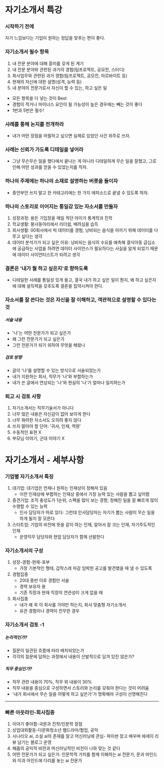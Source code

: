 # 자기소개서 특강

### 시작하기 전에

자기 느낌보다는 기업이 원하는 정답을 맞추는 편이 좋다.

### 자기소개서 필수 항목

1. 내 전문 분야에 대해 흥미를 갖게 된 계기
2. 내 전문 분야와 관련된 과거의 경험(팀프로젝트, 공모전, 스터디)
3. 회사업무와 관련된 과거 경험(팀프로젝트, 공모전, 아르바이트 등)
4. 현재의 자신에 대한 설명(성격, 능력 등)
5. 내 분야의 전문가로서 자신이 할 수 있는, 하고 싶은 일

- 모든 항목을 다 넣는 것이 Best
- 경험이 적거나 마이너스 요인이 될 가능성이 높은 경우에는 빼는 것이 좋다
- 1번과 5번은 필수!

### 사례를 통해 논지를 전개하라

- 내가 어떤 장점을 어필하고 싶으면 실제로 있었던 사건 위주로 쓰자.

### 사례는 신뢰가 가도록 디테일을 넣어라
- 그냥 무슨무슨 일을 했다에서 끝나는 게 아니라 디테일하게 무슨 일을 잘했고, 그로 인해 어떤 성과를 얻을 수 있었는지를 적자.

### 하나의 주제에는 하나의 소재로 설명하는 버릇을 들이자
- 중언부언 쓰지 말고 한 카테고리에는 한 가지 에피소드로 끝낼 수 있도록 하자.

### 하나의 스토리로 이어지는 통일감 있는 자소서를 만들자
1. 성장과정: 용돈 기입장을 매일 적던 아이가 통계학과 진학
2. 학교생활: 봉사동아리에서 리더쉽, 배려심을 습득
3. 회사생활: 00회사에서 빅 데이터를 경험, 낭비되는 음식을 아끼기 위해 데이터를 다루고 싶다는 생각
4. 데이터 분석가가 되고 싶은 이유: 낭비되는 음식의 수요를 예측해 결식아동 급십소에 공급하는 사업을 하려면 데이터 사이언스가 필요하다는 사실을 알게 되었기 때문에 데이터 사이언티스트가 되려고 생각

### 결론은 '내가 뭘 하고 싶은지'로 향하도록
- 디테일한 사례를 통일성 있게 들고, 결국 내가 하고 싶은 일이 뭔지, 왜 하고 싶은지에 대해 설득력을 갖추도록 결론을 집약시켜야 한다.

### 자소서를 잘 쓴다는 것은 자신을 잘 이해하고, 객관적으로 설명할 수 있다는 것

##### 서술 내용
- '나'는 어떤 전문가가 되고 싶은가
- 왜 그런 전문가가 되고 싶은가
- 그런 전문가가 되기 위하여 무엇을 해왔나

##### 검토 방향
- 글이 '나'를 설명할 수 있는 방식으로 서술되었는가
- 내가 지원하는 회사, 직무가 '나'와 부합하는가
- 내가 쓴 글에서 연상되는 '나'와 현실의 '나'가 얼마나 일치하는가

### 퇴고 시 검토 사항
1. 자기소개서는 직무기술서가 아니다
2. 너무 많은 내용은 자신감이 없어 보이게 한다
3. 너무 화려한 자소서도 오히려 좋지 않다
4. 쓰지 말아야 할 단어: '귀사, 인재, 역량'
5. 수동적인 표현 X
6. 부모님 이야기, 군대 이야기 X

# 자기소개서 - 세부사항

### 기업별 자기소개서 특징
1. 대기업: 대기업은 언제나 원하는 인재상이 정해져 있음
	- 이런 인재상에 부합하는 인재상 중에서 가장 능력 있는 사람을 뽑고 싶어함
2. 중견기업: 조직 충성도가 1순위, 스펙을 많이 보는 경향, 정해진 일을 잘 빠르게 많이 수행할 수 있는 능력
	- 인사 담당자가 따로 있다: 그런데 인사담당자는 자기가 뽑는 사람이 무슨 일을 하게 될지 잘 모른다
3. 스타트업: 기업의 비전에 뜻을 같이 하는 인재, 알아서 잘 크는 인재, 자기주도적인 인재
	- 운영직무 담당자와 현업 담당자가 함께 선발한다


### 자기소개서의 구성

1. 성장-경험-현재-포부
	- 가장 기본적인 형태, 갑작스레 마감 임박한 공고를 발견했을 때 낼 수 있도록
2. 경험집중
	- 20대 중반 이후 경험만 서술
	- 경력 보유자 용
	- 기존 직장과 현재 직장의 연관성이 크게 없을 때
3. 회사집중
	- 내가 왜 꼭 이 회사를 가야만 하는지, 회사 맞춤형 자기소개서
	- 유관 경험이나 경력이 전무한 경우

### 자기소개서 검토 -1

##### 논리적인가?
- 질문이 일관된 흐름에 따라 배치되었는가
- 각각의 질문에 답하는 과정에서 내용이 산발적으로 담겨 있진 않은가?

##### 직무 중심인가?
- 직무 관련 내용이 70%, 직무 외 내용이 30%
- 직무 내용을 중심으로 구성하면서 스토리와 논리를 갖춰야 한다는 것이 어려움
- '내가 회사에서 무슨 일을 어떻게 하고 싶은가'가 명확해야 구성이 선명해진다






<hr>

### 빠른 아웃라인-회사집중
1. 이야기 좋아함-국문과 진학/인문학 장점
2. 상업대외활동-다문화청소년 웹드라마/협업, 공익
3. 시나리오 ai, 소설 ai의 존재를 알고 머신러닝에 관심- 파이썬 장고 배우며 에세이 리뷰 남기는 블로그 운영
4. 해줌의 공익적 비전과 머신러닝적인 비전이 나와 맞는 것 같다
5. 어떤 전문가가 되고 싶은가: 인문학적 가치를 함께 이해하는 ai 전문가, 문과 마인드와 이과 마인드에 다리를 놓는 ai 전문가

